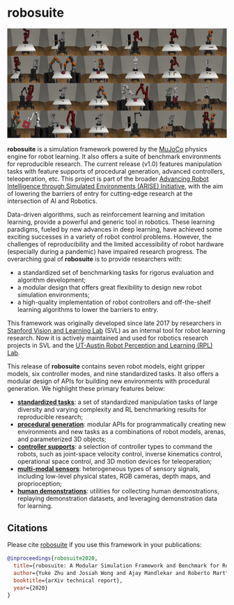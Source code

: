# robosuite

![gallery of_environments](docs/images/gallery.png)

**robosuite** is a simulation framework powered by the [MuJoCo](http://mujoco.org/) physics engine for robot learning. It also offers a suite of benchmark environments for reproducible research. The current release (v1.0) features manipulation tasks with feature supports of procedural generation, advanced controllers, teleoperation, etc. This project is part of the broader [Advancing Robot Intelligence through Simulated Environments (ARISE) Initiative](https://github.com/ARISE-Initiative), with the aim of lowering the barriers of entry for cutting-edge research at the intersection of AI and Robotics.

Data-driven algorithms, such as reinforcement learning and imitation learning, provide a powerful and generic tool in robotics. These learning paradigms, fueled by new advances in deep learning, have achieved some exciting successes in a variety of robot control problems. However, the challenges of reproducibility and the limited accessibility of robot hardware (especially during a pandemic) have impaired research progress. The overarching goal of **robosuite** is to provide researchers with:

* a standardized set of benchmarking tasks for rigorus evaluation and algorithm development;
* a modular design that offers great flexibility to design new robot simulation environments;
* a high-quality implementation of robot controllers and off-the-shelf learning algorithms to lower the barriers to entry.

This framework was originally developed since late 2017 by researchers in [Stanford Vision and Learning Lab](http://svl.stanford.edu/) (SVL) as an internal tool for robot learning research. Now it is actively maintained and used for robotics research projects in SVL and the [UT-Austin Robot Perception and Learning (RPL) Lab](https://www.cs.utexas.edu/~yukez/).

This release of **robosuite** contains seven robot models, eight gripper models, six controller modes, and nine standardized tasks. It also offers a modular design of APIs for building new environments with procedural generation. We highlight these primary features below:

* [**standardized tasks**](modules/environments): a set of standardized manipulation tasks of large diversity and varying complexity and RL benchmarking results for reproducible research;
* [**procedural generation**](modules/overview): modular APIs for programmatically creating new environments and new tasks as a combinations of robot models, arenas, and parameterized 3D objects;
* [**controller supports**](modules/controllers): a selection of controller types to command the robots, such as joint-space velocity control, inverse kinematics control, operational space control, and 3D motion devices for teleoperation;
* [**multi-modal sensors**](modules/sensors): heterogeneous types of sensory signals, including low-level physical states, RGB cameras, depth maps, and proprioception;
* [**human demonstrations**](algorithms/demonstrations): utilities for collecting human demonstrations, replaying demonstration datasets, and leveraging demonstration data for learning.


## Citations
Please cite [robosuite](https://robosuite.ai) if you use this framework in your publications:
```bibtex
@inproceedings{robosuite2020,
  title={robosuite: A Modular Simulation Framework and Benchmark for Robot Learning},
  author={Yuke Zhu and Josiah Wong and Ajay Mandlekar and Roberto Mart\'{i}n-Mart\'{i}n},
  booktitle={arXiv technical report},
  year={2020}
}
```
